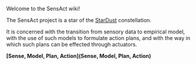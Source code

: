 Welcome to the SensAct wiki!

The SensAct project is a star of the [StarDust](https://github.com/rbjones/StarDust/wiki) constellation.

It is concerned with the transition from sensory data to empirical model, with the use of such models to formulate action plans, and with the way in which such plans can be effected through actuators.

**[Sense, Model, Plan, Action](Sense, Model, Plan, Action)**
